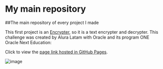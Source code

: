 # My main repository

##The main repository of every project I made

This first project is an [Encrypter](https://github.com/Alessandrror/main-repository/tree/main/Encrypter), so it is a text encrypter and decrypter. This challenge was created by Alura Latam with Oracle and its program ONE Oracle Next Education:

Click to view the [page link hosted in GitHub Pages](https://alessandrror.github.io/main-repository/Encrypter/index.html).

![image](https://user-images.githubusercontent.com/116864696/212632306-13d56e7c-37a4-41f9-8340-159c124873a6.png)
